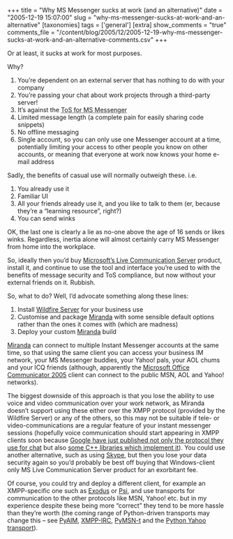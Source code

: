 +++
title = "Why MS Messenger sucks at work (and an alternative)"
date = "2005-12-19 15:07:00"
slug = "why-ms-messenger-sucks-at-work-and-an-alternative"
[taxonomies]
tags = ['general']
[extra]
show_comments = "true"
comments_file = "/content/blog/2005/12/2005-12-19-why-ms-messenger-sucks-at-work-and-an-alternative-comments.csv"
+++

Or at least, it sucks at work for most purposes.

Why?

1. You’re dependent on an external server that has nothing to do with your company
2. You’re passing your chat about work projects through a third-party server!
3. It’s against the <acronym title="Terms of Service">ToS for MS Messenger</acronym>
4. Limited message length (a complete pain for easily sharing code snippets)
5. No offline messaging
6. Single account, so you can only use one Messenger account at a time, potentially limiting your access to other people you know on other accounts, or meaning that everyone at work now knows your home e-mail address

Sadly, the benefits of casual use will normally outweigh these. i.e.

1. You already use it
2. Familiar UI
3. All your friends already use it, and you like to talk to them (er, because they’re a “learning resource”, right?)
4. You can send winks

OK, the last one is clearly a lie as no-one above the age of 16 sends or likes winks. Regardless, inertia alone will almost certainly carry MS Messenger from home into the workplace.

So, ideally then you’d buy [Microsoft’s Live Communication Server](http://office.microsoft.com/en-gb/FX010908711033.aspx) product, install it, and continue to use the tool and interface you’re used to with the benefits of message security and ToS compliance, but now without your external friends on it. Rubbish.

So, what to do? Well, I’d advocate something along these lines:

1. Install [Wildfire Server](http://www.jivesoftware.com/products/wildfire/) for your business use
2. Customise and package [Miranda](http://miranda-im.org/) with some sensible default options rather than the ones it comes with (which are madness)
3. Deploy your custom [Miranda](http://miranda-im.org/) build

[Miranda](http://miranda-im.org/) can connect to multiple Instant Messenger accounts at the same time, so that using the same client you can access your business IM network, your MS Messenger buddies, your Yahoo! pals, your AOL chums and your ICQ friends (although, apparently the [Microsoft Office Communicator 2005](http://www.microsoft.com/office/livecomm/prodinfo/publicim.mspx) client can connect to the public MSN, AOL and Yahoo! networks).

The biggest downside of this approach is that you lose the ability to use voice and video communication over your work network, as Miranda doesn’t support using these either over the XMPP protocol (provided by the Wildfire Server) or any of the others, so this may not be suitable if tele- or video-communications are a regular feature of your instant messenger sessions (hopefully voice communication should start appearing in XMPP clients soon because [Google have just published not only the protocol they use for chat](http://www.jabber.org/jeps/jep-0166.html) but also [some C++ libraries which implement it](http://code.google.com/apis/talk/index.html)). You could use another alternative, such as using [Skype](http://www.skype.com/), but then you lose your data security again so you’d probably be best off buying that Windows-client only MS Live Communication Server product for an exorbitant fee.

Of course, you could try and deploy a different client, for example an XMPP-specific one such as [Exodus](http://exodus.jabberstudio.org/) or [Psi](http://psi-im.org/), and use transports for communication to the other protocols like MSN, Yahoo! etc. but in my experience despite these being more “correct” they tend to be more hassle than they’re worth (the coming range of Python-driven transports may change this – see [PyAIM](http://pyaim-t.blathersource.org/index.php), [XMPP-IRC](http://xmpppy.sourceforge.net/irc/index.html), [PyMSN-t](http://msn-transport.jabberstudio.org/) and the [Python Yahoo transport](http://cvs.sourceforge.net/viewcvs.py/xmpppy/xmpppy/yahoo-transport/)).
